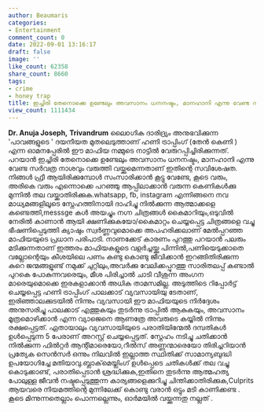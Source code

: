 ```yaml
---
author: Beaumaris
categories:
- Entertainment
comment_count: 0
date: 2022-09-01 13:16:17
draft: false
image: ''
like_count: 62358
share_count: 8660
tags:
- crime
- honey trap
title: ഇച്ചിരി തേനൊക്കെ ഉണ്ടേലും അവസാനം ധനനഷ്ടം, മാനഹാനി എന്നു വേണ്ട സർവത്ര നാശവും
view_count: 1111434
---
```


**Dr. Anuja Joseph,** **Trivandrum** ലൈoഗിക ദാരിദ്ര്യം അനുഭവിക്കുന്ന 'പാവങ്ങളുടെ ' ദയനീയത മുതലെടുത്താണ് ഹണി ട്രാപ്പിംഗ് (തേൻ കെണി ) എന്ന ഓമനപ്പേരിൽ ഈ മാഫിയ നമ്മുടെ നാട്ടിൽ വേരുറപ്പിച്ചിരിക്കുന്നത്. പറയാൻ ഇച്ചിരി തേനൊക്കെ ഉണ്ടേലും അവസാനം ധനനഷ്ടം, മാനഹാനി എന്നു വേണ്ട സർവത്ര നാശവും വരുത്തി വയ്ക്കുമെന്നതാണ് ഇതിന്റെ സവിശേഷത. നിങ്ങൾ ഫ്രീ ആയിരിക്കുമ്പോൾ സംസാരിക്കാൻ കൂട്ടു വേണ്ടേ, കൂടെ വരും, അരികെ വരും എന്നൊക്കെ പറഞ്ഞു ആപ്പിലാക്കാൻ വരുന്ന കെണികൾക്കു മുന്നിൽ തല വയ്ക്കാതിരിക്കുക.whatsapp, fb, instagram എന്നിങ്ങനെ നവ മാധ്യമങ്ങളിലൂടെ സ്നേഹത്തിനായി ദാഹിച്ചു നിൽക്കുന്ന ആത്മാക്കളെ കണ്ടെത്തി,messsge കൾ അയച്ചും നഗ്ന ചിത്രങ്ങൾ കൈമാറിയും,ഒടുവിൽ നേരിൽ കാണാൻ ആയി ക്ഷണിക്കുകയോ/കൈമാറ്റം ചെയ്യപ്പെട്ട ചിത്രങ്ങളെ വച്ചു ഭീഷണിപ്പെടുത്തി ക്യാഷും സ്വർണ്ണവുമൊക്കെ അപഹരിക്കലാണ് മേൽപ്പറഞ്ഞ മാഫിയയുടെ പ്രധാന പരിപാടി. നാണക്കേട് കാരണം പുറത്തു പറയാൻ പലരും മടിക്കുന്നതാണ് ഇത്തരം മാഫിയകളുടെ വളർച്ചയ്ക്കു പിന്നിൽ,പണിയെടുക്കാതെ വല്ലോന്റെയും കീശയിലെ പണം കണ്ടു കൊണ്ടു ജീവിക്കാൻ ഇറങ്ങിതിരിക്കുന്ന കുറെ ജന്മങ്ങളുണ്ട് നമുക്ക് ചുറ്റിലും,അവർക്കു വേലിക്കപ്പുറത്തു സാരിതലപ്പ് കണ്ടാൽ പുറകെ പോകുന്നവരെയും, മീശ പിരിച്ചാൽ ചാടി വീശുന്ന അംഗന മാരെയുമൊക്കെ ഇരകളാക്കാൻ അധിക താമസമില്ല. അടുത്തിടെ റിപ്പോർട്ട്‌ ചെയ്യപ്പെട്ട ഹണി ട്രാപ്പിംഗ് പാലക്കാട്‌ വ്യവസായിയു ടേതാണ്, ഇരിഞ്ഞാലക്കുടയിൽ നിന്നും വ്യവസായി ഈ മാഫിയയുടെ നിർദ്ദേശം അനുസരിച്ചു പാലക്കാട്‌ എത്തുകയും തുടർന്നു ട്രാപ്പിൽ ആകുകയും, അവസാനം മൂത്രമൊഴിക്കാൻ എന്ന വ്യാജെനെ ആണത്രേ അവരുടെ കയ്യിൽ നിന്നും രക്ഷപ്പെട്ടത്. ഏതായാലും വ്യവസായിയുടെ പരാതിയിന്മേൽ ദമ്പതികൾ ഉൾപ്പെടുന്ന 5 പേരാണ് അറസ്റ്റ് ചെയ്യപ്പെട്ടത്. സ്നേഹം നടിച്ചു ചതിക്കാൻ നിൽക്കുന്ന ഫിൽറ്റർ ആന്റിമാരെയോ,റീൽസ് അണ്ണന്മാരെയോ തിരിച്ചറിയാൻ പ്രത്യേക സെൻസർ ഒന്നും നിലവിൽ ഇല്ലാത്ത സ്ഥിതിക്ക് സാമാന്യബുദ്ധി ഉപയോഗിച്ചേ മതിയാവു.ബ്ലാക്‌മെയ്ലിംഗ് ഉൾപ്പെടെ ചതികൾക്ക് തല വച്ചു കൊടുക്കാണ്ട്, പരാതിപ്പെടാൻ ശ്രദ്ധിക്കുക,ഇതിനെ തുടർന്നു ആത്മഹത്യ പോലുള്ള ജീവൻ നഷ്ടപ്പെടുത്തുന്ന കാര്യങ്ങളെക്കുറിച്ചു ചിന്തിക്കാതിരിക്കുക,Culprits ആയവരെ നിയമത്തിന്റെ മുന്നിലേക്ക് കൊണ്ടു വരാൻ ഒട്ടും മടി കാണിക്കണ്ട . കൂടെ മിന്നുന്നതെല്ലാം പൊന്നല്ലെന്നും, ഓർമയിൽ വയ്ക്കുന്നതു നല്ലത് .
